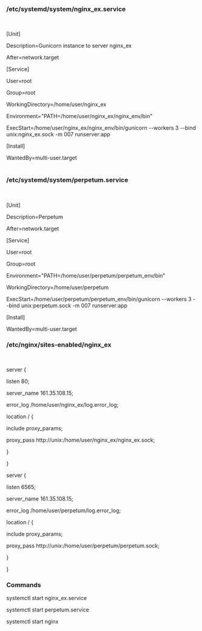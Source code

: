 <h3>/etc/systemd/system/nginx_ex.service</h3>
<br>
<p>[Unit]
<p>Description=Gunicorn instance to server nginx_ex
<p>After=network.target

<p>[Service]
<p>User=root
<p>Group=root
<p>WorkingDirectory=/home/user/nginx_ex
<p>Environment="PATH=/home/user/nginx_ex/nginx_env/bin"
<p>ExecStart=/home/user/nginx_ex/nginx_env/bin/gunicorn --workers 3 --bind unix:nginx_ex.sock -m 007 runserver:app

<p>[Install]
<p>WantedBy=multi-user.target
<br>
<br>
<h3>/etc/systemd/system/perpetum.service</h3>
<br>
<p>[Unit]
<p>Description=Perpetum
<p>After=network.target

<p>[Service]
<p>User=root
<p>Group=root
<p>Environment="PATH=/home/user/perpetum/perpetum_env/bin"
<p>WorkingDirectory=/home/user/perpetum
<p>ExecStart=/home/user/perpetum/perpetum_env/bin/gunicorn --workers 3 --bind unix:perpetum.sock -m 007 runserver:app

<p>[Install]
<p>WantedBy=multi-user.target
<br>

<h3>/etc/nginx/sites-enabled/nginx_ex</h3>
  <br>
<p>server {
<p>        listen 80;
<p>        server_name 161.35.108.15;
<p>        error_log /home/user/nginx_ex/log.error_log;
<p>
<p>        location / {
<p>                include proxy_params;
<p>                proxy_pass http://unix:/home/user/nginx_ex/nginx_ex.sock;
<p>
<p>        }
<p>
<p>}
<p>
<p>server {
<p>        listen 6565;
<p>        server_name 161.35.108.15;
<p>        error_log /home/user/perpetum/log.error_log;
<p>
<p>        location / {
<p>                include proxy_params;
<p>                proxy_pass http://unix:/home/user/perpetum/perpetum.sock;
<p>        }
<p>}

<h3>Commands</h3>
<p>systemctl start nginx_ex.service
<p>systemctl start perpetum.service
<p>systemctl start nginx
